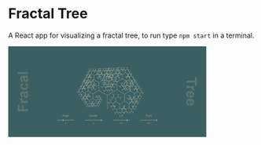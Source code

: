 # Fractal Tree

A React app for visualizing a fractal tree, to run type `npm start` in a terminal.

<img src="Result.png" alt="Default screen" width="80%">
